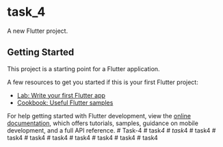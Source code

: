 # task_4

A new Flutter project.

## Getting Started

This project is a starting point for a Flutter application.

A few resources to get you started if this is your first Flutter project:

- [Lab: Write your first Flutter app](https://docs.flutter.dev/get-started/codelab)
- [Cookbook: Useful Flutter samples](https://docs.flutter.dev/cookbook)

For help getting started with Flutter development, view the
[online documentation](https://docs.flutter.dev/), which offers tutorials,
samples, guidance on mobile development, and a full API reference.
#   T a s k - 4  
 #   t a s k _ 4  
 #   t a s k _ 4  
 #   t a s k 4  
 #   t a s k 4  
 #   t a s k 4  
 #   t a s k 4  
 #   t a s k 4  
 #   t a s k 4  
 #   t a s k 4  
 #   t a s k 4  
 